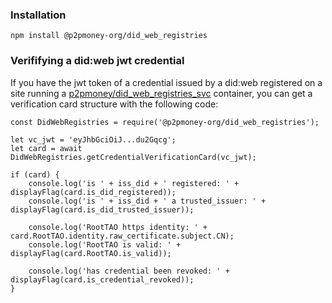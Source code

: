 ### Installation
```
npm install @p2pmoney-org/did_web_registries
```
### Verififying a did:web jwt credential

If you have the jwt token of a credential issued by a did:web registered on a site running a [p2pmoney/did_web_registries_svc](https://hub.docker.com/r/p2pmoney/did_web_registries_svc) container, you can get a verification card structure with the following code:

```
const DidWebRegistries = require('@p2pmoney-org/did_web_registries');

let vc_jwt = 'eyJhbGciOiJ...du2Gqcg';
let card = await DidWebRegistries.getCredentialVerificationCard(vc_jwt);

if (card) {
	console.log('is ' + iss_did + ' registered: ' + displayFlag(card.is_did_registered));
	console.log('is ' + iss_did + ' a trusted_issuer: ' + displayFlag(card.is_did_trusted_issuer));

	console.log('RootTAO https identity: ' + card.RootTAO.identity.raw_certificate.subject.CN);
	console.log('RootTAO is valid: ' + displayFlag(card.RootTAO.is_valid));

	console.log('has credential been revoked: ' + displayFlag(card.is_credential_revoked));
}
```